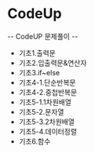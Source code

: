 # CodeUp<br>
-- CodeUP 문제풀이 --<br>
- 기초1.출력문<br>
- 기초2.입출력문&연산자<br>
- 기초3.if~else<br>
- 기초4-1.단순반복문<br>
- 기초4-2.중첩반복문
- 기초5-1.1차원배열
- 기초5-2.문자열
- 기초5-3.2차원배열
- 기초5-4.데이터정렬
- 기초6.함수 

